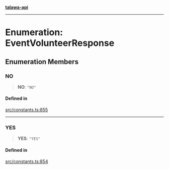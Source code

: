 [**talawa-api**](../../README.md)

***

# Enumeration: EventVolunteerResponse

## Enumeration Members

### NO

> **NO**: `"NO"`

#### Defined in

[src/constants.ts:855](https://github.com/Suyash878/talawa-api/blob/f376d03c37e9acd046e7cc983947432c95f74442/src/constants.ts#L855)

***

### YES

> **YES**: `"YES"`

#### Defined in

[src/constants.ts:854](https://github.com/Suyash878/talawa-api/blob/f376d03c37e9acd046e7cc983947432c95f74442/src/constants.ts#L854)
